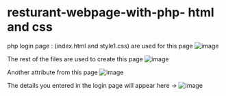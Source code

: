 # resturant-webpage-with-php- html and css

php login page : (index.html and style1.css) are used for this page 
![image](https://user-images.githubusercontent.com/89000059/206530166-22bd7f29-2536-4221-bd0a-3b0f4840398c.png)

The rest of the files are used to create this page 
![image](https://user-images.githubusercontent.com/89000059/206530328-10c95802-4337-4e46-b683-ab867f544aa2.png)

Another attribute from this page 
![image](https://user-images.githubusercontent.com/89000059/206530749-3ac50936-d404-43d1-bbe2-b99908350a87.png)


The details you entered in the login page will appear here -> 
![image](https://user-images.githubusercontent.com/89000059/206530549-25a427f5-6bea-4440-a90a-d75c1721a2c3.png)
